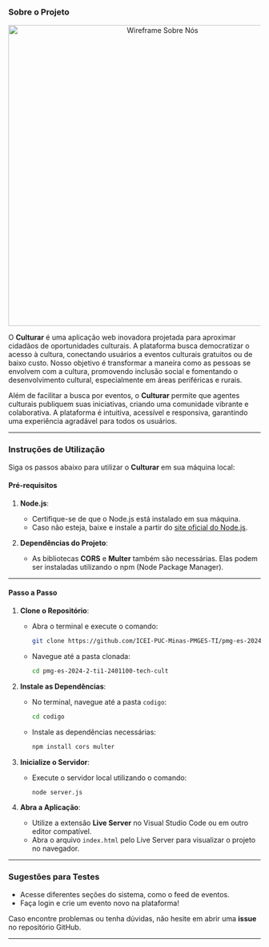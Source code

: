 ### Sobre o Projeto

<p align="center"><img alt="Wireframe Sobre Nós" src="https://github.com/ICEI-PUC-Minas-PMGES-TI/pmg-es-2024-2-ti1-2401100-tech-cult/blob/master/docs/assets/images/culturar-horizontal-logo.png" width=600/></p>

O **Culturar** é uma aplicação web inovadora projetada para aproximar cidadãos de oportunidades culturais. A plataforma busca democratizar o acesso à cultura, conectando usuários a eventos culturais gratuitos ou de baixo custo. Nosso objetivo é transformar a maneira como as pessoas se envolvem com a cultura, promovendo inclusão social e fomentando o desenvolvimento cultural, especialmente em áreas periféricas e rurais.

Além de facilitar a busca por eventos, o **Culturar** permite que agentes culturais publiquem suas iniciativas, criando uma comunidade vibrante e colaborativa. A plataforma é intuitiva, acessível e responsiva, garantindo uma experiência agradável para todos os usuários.

---

### Instruções de Utilização

Siga os passos abaixo para utilizar o **Culturar** em sua máquina local:

#### Pré-requisitos

1. **Node.js**:
   - Certifique-se de que o Node.js está instalado em sua máquina.
   - Caso não esteja, baixe e instale a partir do [site oficial do Node.js](https://nodejs.org/).

2. **Dependências do Projeto**:
   - As bibliotecas **CORS** e **Multer** também são necessárias. Elas podem ser instaladas utilizando o npm (Node Package Manager).

---

#### Passo a Passo

1. **Clone o Repositório**:
   - Abra o terminal e execute o comando:
     ```bash
     git clone https://github.com/ICEI-PUC-Minas-PMGES-TI/pmg-es-2024-2-ti1-2401100-tech-cult.git
     ```
   - Navegue até a pasta clonada:
     ```bash
     cd pmg-es-2024-2-ti1-2401100-tech-cult
     ```

2. **Instale as Dependências**:
   - No terminal, navegue até a pasta `codigo`:
     ```bash
     cd codigo
     ```
   - Instale as dependências necessárias:
     ```bash
     npm install cors multer
     ```

3. **Inicialize o Servidor**:
   - Execute o servidor local utilizando o comando:
     ```bash
     node server.js
     ```

4. **Abra a Aplicação**:
   - Utilize a extensão **Live Server** no Visual Studio Code ou em outro editor compatível.
   - Abra o arquivo `index.html` pelo Live Server para visualizar o projeto no navegador.

---

### Sugestões para Testes

- Acesse diferentes seções do sistema, como o feed de eventos.
- Faça login e crie um evento novo na plataforma!

Caso encontre problemas ou tenha dúvidas, não hesite em abrir uma **issue** no repositório GitHub.

--- 
